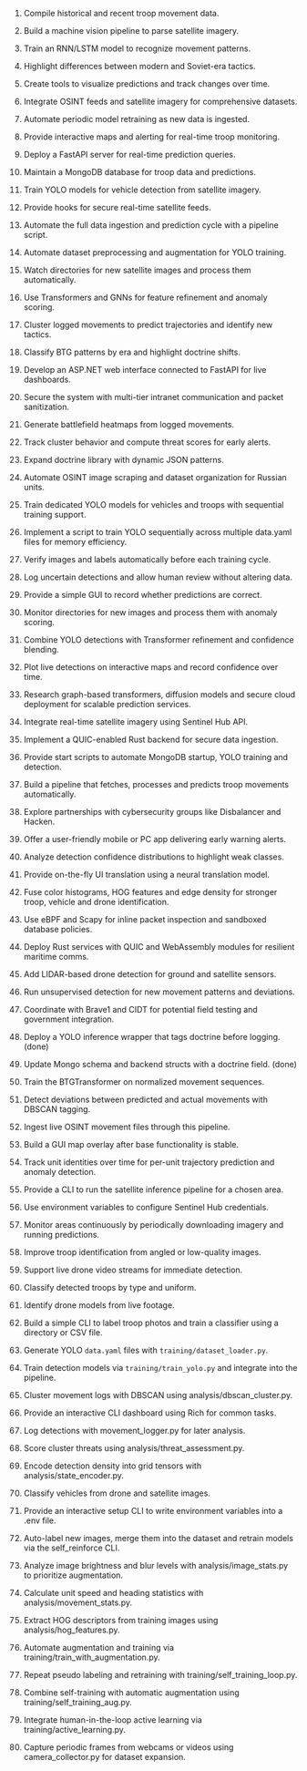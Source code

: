 1. Compile historical and recent troop movement data.
2. Build a machine vision pipeline to parse satellite imagery.
3. Train an RNN/LSTM model to recognize movement patterns.
4. Highlight differences between modern and Soviet-era tactics.
5. Create tools to visualize predictions and track changes over time.
6. Integrate OSINT feeds and satellite imagery for comprehensive datasets.
7. Automate periodic model retraining as new data is ingested.
8. Provide interactive maps and alerting for real-time troop monitoring.
9. Deploy a FastAPI server for real-time prediction queries.
10. Maintain a MongoDB database for troop data and predictions.
11. Train YOLO models for vehicle detection from satellite imagery.
12. Provide hooks for secure real-time satellite feeds.
13. Automate the full data ingestion and prediction cycle with a pipeline script.

14. Automate dataset preprocessing and augmentation for YOLO training.
15. Watch directories for new satellite images and process them automatically.
16. Use Transformers and GNNs for feature refinement and anomaly scoring.
17. Cluster logged movements to predict trajectories and identify new tactics.
18. Classify BTG patterns by era and highlight doctrine shifts.
19. Develop an ASP.NET web interface connected to FastAPI for live dashboards.
20. Secure the system with multi-tier intranet communication and packet sanitization.
21. Generate battlefield heatmaps from logged movements.
22. Track cluster behavior and compute threat scores for early alerts.
23. Expand doctrine library with dynamic JSON patterns.
24. Automate OSINT image scraping and dataset organization for Russian units.
25. Train dedicated YOLO models for vehicles and troops with sequential training support.
26. Implement a script to train YOLO sequentially across multiple data.yaml files for memory efficiency.
27. Verify images and labels automatically before each training cycle.
28. Log uncertain detections and allow human review without altering data.
29. Provide a simple GUI to record whether predictions are correct.
30. Monitor directories for new images and process them with anomaly scoring.
31. Combine YOLO detections with Transformer refinement and confidence blending.
32. Plot live detections on interactive maps and record confidence over time.
33. Research graph-based transformers, diffusion models and secure cloud deployment for scalable prediction services.
34. Integrate real-time satellite imagery using Sentinel Hub API.
35. Implement a QUIC-enabled Rust backend for secure data ingestion.
36. Provide start scripts to automate MongoDB startup, YOLO training and detection.
37. Build a pipeline that fetches, processes and predicts troop movements automatically.
38. Explore partnerships with cybersecurity groups like Disbalancer and Hacken.
39. Offer a user-friendly mobile or PC app delivering early warning alerts.
40. Analyze detection confidence distributions to highlight weak classes.
41. Provide on-the-fly UI translation using a neural translation model.
40. Fuse color histograms, HOG features and edge density for stronger troop, vehicle and drone identification.
40. Use eBPF and Scapy for inline packet inspection and sandboxed database policies.
41. Deploy Rust services with QUIC and WebAssembly modules for resilient maritime comms.
42. Add LIDAR-based drone detection for ground and satellite sensors.
43. Run unsupervised detection for new movement patterns and deviations.
44. Coordinate with Brave1 and CIDT for potential field testing and government integration.
45. Deploy a YOLO inference wrapper that tags doctrine before logging. (done)
46. Update Mongo schema and backend structs with a doctrine field. (done)
47. Train the BTGTransformer on normalized movement sequences.
48. Detect deviations between predicted and actual movements with DBSCAN tagging.
49. Ingest live OSINT movement files through this pipeline.
49. Build a GUI map overlay after base functionality is stable.
50. Track unit identities over time for per-unit trajectory prediction and anomaly detection.
51. Provide a CLI to run the satellite inference pipeline for a chosen area.
52. Use environment variables to configure Sentinel Hub credentials.
53. Monitor areas continuously by periodically downloading imagery and running predictions.
54. Improve troop identification from angled or low-quality images.
55. Support live drone video streams for immediate detection.
56. Classify detected troops by type and uniform.
57. Identify drone models from live footage.
58. Build a simple CLI to label troop photos and train a classifier using a directory or CSV file.
59. Generate YOLO `data.yaml` files with `training/dataset_loader.py`.
60. Train detection models via `training/train_yolo.py` and integrate into the pipeline.
61. Cluster movement logs with DBSCAN using analysis/dbscan_cluster.py.
62. Provide an interactive CLI dashboard using Rich for common tasks.
63. Log detections with movement_logger.py for later analysis.
64. Score cluster threats using analysis/threat_assessment.py.
65. Encode detection density into grid tensors with analysis/state_encoder.py.
66. Classify vehicles from drone and satellite images.
67. Provide an interactive setup CLI to write environment variables into a .env file.
68. Auto-label new images, merge them into the dataset and retrain models via the self_reinforce CLI.
69. Analyze image brightness and blur levels with analysis/image_stats.py to prioritize augmentation.
70. Calculate unit speed and heading statistics with analysis/movement_stats.py.
71. Extract HOG descriptors from training images using analysis/hog_features.py.
72. Automate augmentation and training via training/train_with_augmentation.py.
73. Repeat pseudo labeling and retraining with training/self_training_loop.py.
74. Combine self-training with automatic augmentation using training/self_training_aug.py.
75. Integrate human-in-the-loop active learning via training/active_learning.py.
76. Capture periodic frames from webcams or videos using camera_collector.py for dataset expansion.
